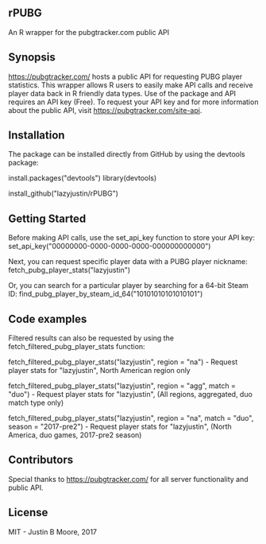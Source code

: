## rPUBG
An R wrapper for the pubgtracker.com public API

## Synopsis

https://pubgtracker.com/ hosts a public API for requesting PUBG player statistics. This wrapper allows R users to easily make API calls and receive player data back in R friendly data types. Use of the package and API requires an API key (Free). To request your API key and for more information about the public API, visit https://pubgtracker.com/site-api.

## Installation

The package can be installed directly from GitHub by using the devtools package:

install.packages("devtools")
library(devtools)

install_github("lazyjustin/rPUBG")

## Getting Started

Before making API calls, use the set_api_key function to store your API key:
set_api_key("00000000-0000-0000-0000-000000000000")

Next, you can request specific player data with a PUBG player nickname:
fetch_pubg_player_stats("lazyjustin")

Or, you can search for a particular player by searching for a 64-bit Steam ID:
find_pubg_player_by_steam_id_64("10101010101010101")

## Code examples

Filtered results can also be requested by using the fetch_filtered_pubg_player_stats function:

fetch_filtered_pubg_player_stats("lazyjustin", region = "na")  - Request player stats for "lazyjustin", North American region only

fetch_filtered_pubg_player_stats("lazyjustin", region = "agg", match = "duo") - Request player stats for "lazyjustin", (All regions, aggregated, duo match type only)

fetch_filtered_pubg_player_stats("lazyjustin", region = "na", match = "duo", season = "2017-pre2")  - Request player stats for "lazyjustin", (North America, duo games, 2017-pre2 season)

## Contributors

Special thanks to https://pubgtracker.com/ for all server functionality and public API.

## License

MIT - Justin B Moore, 2017